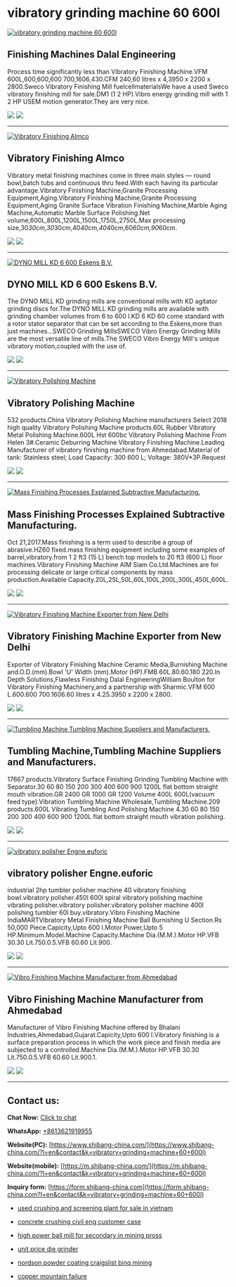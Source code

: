 # vibratory grinding machine 60 600l

<a href="https://swt.shibang-china.com/?l=en&img&k=vibratory+grinding+machine+60+600l" target="_blank">![vibratory grinding machine 60 600l](http://static.shibang-china.com/all-800x300/1457.jpg)</a>

## Finishing Machines Dalal Engineering
Process time significantly less than Vibratory Finishing Machine.VFM 600L,600,600,600 700,1606,430.CFM 240,60 litres x 4,3950 x 2200 x 2800.Sweco Vibratory Finishing Mill fuelcellmaterialsWe have a used Sweco vibratory finishing mill for sale.DM1 (1 2 HP).Vibro energy grinding mill with 1 2 HP USEM motion generator.They are very nice.


<a href="https://whatsapp.shibangsoft.com/WhatsApp.php" target="_blank" title="WhatsApp">![](http://static.shibang-china.com/icon/whatsapp.png)</a> <a href="https://swt.shibang-china.com/?l=en&icon&k=vibratory+grinding+machine+60+600l" target="_blank">![](http://static.shibang-china.com/icon/chat-en.png)</a>

---

<a href="https://swt.shibang-china.com/?l=en&img&k=vibratory+grinding+machine+60+600l" target="_blank">![Vibratory Finishing Almco](http://static.shibang-china.com/all-800x300/902.jpg)</a>

## Vibratory Finishing Almco
Vibratory metal finishing machines come in three main styles — round bowl,batch tubs and continuous thru feed.With each having its particular advantage.Vibratory Finishing Machine,Granite Processing Equipment,Aging.Vibratory Finishing Machine,Granite Processing Equipment,Aging Granite Surface Vibration Finishing Machine,Marble Aging Machine,Automatic Marble Surface Polishing.Net volume,600L,800L,1200L,1500L,1750L,2750L.Max processing size,30*30cm,30*30cm,40*40cm,40*40cm,60*60cm,90*60cm.


<a href="https://whatsapp.shibangsoft.com/WhatsApp.php" target="_blank" title="WhatsApp">![](http://static.shibang-china.com/icon/whatsapp.png)</a> <a href="https://swt.shibang-china.com/?l=en&icon&k=vibratory+grinding+machine+60+600l" target="_blank">![](http://static.shibang-china.com/icon/chat-en.png)</a>

---

<a href="https://swt.shibang-china.com/?l=en&img&k=vibratory+grinding+machine+60+600l" target="_blank">![DYNO MILL KD 6 600 Eskens B.V.](http://static.shibang-china.com/all-800x300/1288.jpg)</a>

## DYNO MILL KD 6 600 Eskens B.V.
The DYNO MILL KD grinding mills are conventional mills with KD agitator grinding discs for.The DYNO MILL KD grinding mills are available with grinding chamber volumes from 6 to 600 l.KD 6 KD 60 come standard with a rotor stator separator that can be set according to the.Eskens,more than just machines…SWECO Grinding MillsSWECO Vibro Energy Grinding Mills are the most versatile line of mills.The SWECO Vibro Energy Mill&#39;s unique vibratory motion,coupled with the use of.


<a href="https://whatsapp.shibangsoft.com/WhatsApp.php" target="_blank" title="WhatsApp">![](http://static.shibang-china.com/icon/whatsapp.png)</a> <a href="https://swt.shibang-china.com/?l=en&icon&k=vibratory+grinding+machine+60+600l" target="_blank">![](http://static.shibang-china.com/icon/chat-en.png)</a>

---

<a href="https://swt.shibang-china.com/?l=en&img&k=vibratory+grinding+machine+60+600l" target="_blank">![Vibratory Polishing Machine](http://static.shibang-china.com/all-800x300/996.jpg)</a>

## Vibratory Polishing Machine
532 products.China Vibratory Polishing Machine manufacturers Select 2018 high quality Vibratory Polishing Machine products.60L Rubber Vibratory Metal Polishing Machine.600L Hst 600bc Vibratory Polishing Machine From Helen 3#.Ceramic Deburring Machine Vibratory Finishing Machine.Leading Manufacturer of vibratory finishing machine from Ahmedabad.Material of tank: Stainless steel; Load Capacity: 300 600 L; Voltage: 380V*3P.Request


<a href="https://whatsapp.shibangsoft.com/WhatsApp.php" target="_blank" title="WhatsApp">![](http://static.shibang-china.com/icon/whatsapp.png)</a> <a href="https://swt.shibang-china.com/?l=en&icon&k=vibratory+grinding+machine+60+600l" target="_blank">![](http://static.shibang-china.com/icon/chat-en.png)</a>

---

<a href="https://swt.shibang-china.com/?l=en&img&k=vibratory+grinding+machine+60+600l" target="_blank">![Mass Finishing Processes Explained Subtractive Manufacturing.](http://static.shibang-china.com/all-800x300/1477.jpg)</a>

## Mass Finishing Processes Explained Subtractive Manufacturing.
Oct 21,2017.Mass finishing is a term used to describe a group of abrasive.HZ60 fixed.mass finishing equipment including some examples of barrel,vibratory.from 1 2 ft3 (15 L) bench top models to 20 ft3 (600 L) floor machines.Vibratory Finishing Machine AIM Siam Co.Ltd.Machines are for processing delicate or large critical components by mass production.Available Capacity.20L,25L,50L,60L,100L,200L,300L,450L,600L.


<a href="https://whatsapp.shibangsoft.com/WhatsApp.php" target="_blank" title="WhatsApp">![](http://static.shibang-china.com/icon/whatsapp.png)</a> <a href="https://swt.shibang-china.com/?l=en&icon&k=vibratory+grinding+machine+60+600l" target="_blank">![](http://static.shibang-china.com/icon/chat-en.png)</a>

---

<a href="https://swt.shibang-china.com/?l=en&img&k=vibratory+grinding+machine+60+600l" target="_blank">![Vibratory Finishing Machine Exporter from New Delhi](http://static.shibang-china.com/all-800x300/592.jpg)</a>

## Vibratory Finishing Machine Exporter from New Delhi
Exporter of Vibratory Finishing Machine Ceramic Media,Burnishing Machine and.O.D.(mm).Bowl &#39;U&#39; Width (mm).Motor (HP).FMB 60L.80.60.180 220.In Depth Solutions,Flawless Finishing Dalal EngineeringWilliam Boulton for Vibratory Finishing Machinery,and a partnership with Sharmic.VFM 600 L.600.600 700.1606.60 litres x 4.25.3950 x 2200 x 2800.


<a href="https://whatsapp.shibangsoft.com/WhatsApp.php" target="_blank" title="WhatsApp">![](http://static.shibang-china.com/icon/whatsapp.png)</a> <a href="https://swt.shibang-china.com/?l=en&icon&k=vibratory+grinding+machine+60+600l" target="_blank">![](http://static.shibang-china.com/icon/chat-en.png)</a>

---

<a href="https://swt.shibang-china.com/?l=en&img&k=vibratory+grinding+machine+60+600l" target="_blank">![Tumbling Machine,Tumbling Machine Suppliers and Manufacturers.](http://static.shibang-china.com/all-800x300/1457.jpg)</a>

## Tumbling Machine,Tumbling Machine Suppliers and Manufacturers.
17667 products.Vibratory Surface Finishing Grinding Tumbling Machine with Separator.30 60 80 150 200 300 400 600 900 1200L flat bottom straight mouth vibration.GR 2400 GR 1000 GR 1200 Volume 400L 600L(vacuum feed type).Vibration Tumbling Machine Wholesale,Tumbling Machine.209 products.600L Vibrating Tumbling And Polishing Machine 4.30 60 80 150 200 300 400 600 900 1200L flat bottom straight mouth vibration polishing.


<a href="https://whatsapp.shibangsoft.com/WhatsApp.php" target="_blank" title="WhatsApp">![](http://static.shibang-china.com/icon/whatsapp.png)</a> <a href="https://swt.shibang-china.com/?l=en&icon&k=vibratory+grinding+machine+60+600l" target="_blank">![](http://static.shibang-china.com/icon/chat-en.png)</a>

---

<a href="https://swt.shibang-china.com/?l=en&img&k=vibratory+grinding+machine+60+600l" target="_blank">![vibratory polisher Engne.euforic](http://static.shibang-china.com/all-800x300/938.jpg)</a>

## vibratory polisher Engne.euforic
industrial 2hp tumbler polisher machine 40 vibratory finishing bowl.vibratory polisher.450l 600l spiral vibratory polishing machine vibrating polisher.vibratory polisher.vibratory polisher machine 400l polishing tumbler 60l buy.vibratory.Vibro Finishing Machine IndiaMARTVibratory Metal Finishing Machine Ball Burnishing U Section.Rs 50,000 Piece.Capicity,Upto 600 l.Motor Power,Upto 5 HP.Minimum.Model.Machine Capacity.Machine Dia.(M.M.).Motor HP.VFB 30.30 Lit.750.0.5.VFB 60.60 Lit.900.


<a href="https://whatsapp.shibangsoft.com/WhatsApp.php" target="_blank" title="WhatsApp">![](http://static.shibang-china.com/icon/whatsapp.png)</a> <a href="https://swt.shibang-china.com/?l=en&icon&k=vibratory+grinding+machine+60+600l" target="_blank">![](http://static.shibang-china.com/icon/chat-en.png)</a>

---

<a href="https://swt.shibang-china.com/?l=en&img&k=vibratory+grinding+machine+60+600l" target="_blank">![Vibro Finishing Machine Manufacturer from Ahmedabad](http://static.shibang-china.com/all-800x300/276.jpg)</a>

## Vibro Finishing Machine Manufacturer from Ahmedabad
Manufacturer of Vibro Finishing Machine offered by Bhalani Industries,Ahmedabad,Gujarat.Capicity,Upto 600 l.Vibratory finishing is a surface preparation process in which the work piece and finish media are subjected to a controlled.Machine Dia.(M.M.).Motor HP.VFB 30.30 Lit.750.0.5.VFB 60.60 Lit.900.1.

<a href="https://whatsapp.shibangsoft.com/WhatsApp.php" target="_blank" title="WhatsApp">![](http://static.shibang-china.com/icon/whatsapp.png)</a> <a href="https://swt.shibang-china.com/?l=en&icon&k=vibratory+grinding+machine+60+600l" target="_blank">![](http://static.shibang-china.com/icon/chat-en.png)</a>

---
## Contact us:

**Chat Now:** [Click to chat](https://swt.shibang-china.com?l=en&contact&k=vibratory+grinding+machine+60+600l)

**WhatsApp:**  [+8613621919955](https://whatsapp.shibangsoft.com/WhatsApp.php)

**Website(PC):** [https://www.shibang-china.com/](https://www.shibang-china.com/?l=en&contact&k=vibratory+grinding+machine+60+600l)

**Website(mobile):** [https://m.shibang-china.com/](https://m.shibang-china.com/?l=en&contact&k=vibratory+grinding+machine+60+600l)

**Inquiry form:** [https://form.shibang-china.com](https://form.shibang-china.com?l=en&contact&k=vibratory+grinding+machine+60+600l)

* [used crushing and screening plant for sale in vietnam](../132/used%20crushing%20and%20screening%20plant%20for%20sale%20in%20vietnam.md)

* [concrete crushing civil eng customer case](../126/concrete%20crushing%20civil%20eng%20customer%20case.md)

* [high power ball mill for secondary in mining pross](../140/high%20power%20ball%20mill%20for%20secondary%20in%20mining%20pross.md)

* [unit price die grinder](../138/unit%20price%20die%20grinder.md)

* [nordson powder coating craigslist binq mining](../136/nordson%20powder%20coating%20craigslist%20binq%20mining.md)

* [copper mountain failure](../134/copper%20mountain%20failure.md)